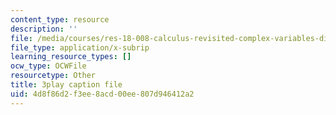 ```yaml
---
content_type: resource
description: ''
file: /media/courses/res-18-008-calculus-revisited-complex-variables-differential-equations-and-linear-algebra-fall-2011/4d8f86d2f3ee8acd00ee807d946412a2_an5E940fqZQ.srt
file_type: application/x-subrip
learning_resource_types: []
ocw_type: OCWFile
resourcetype: Other
title: 3play caption file
uid: 4d8f86d2-f3ee-8acd-00ee-807d946412a2
---
```

